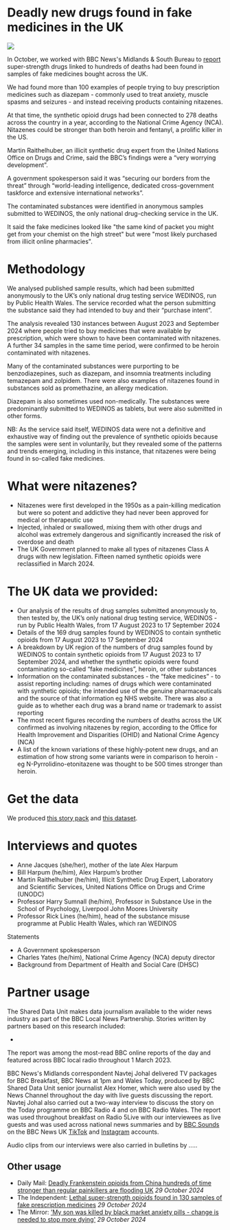 # Deadly new drugs found in fake medicines in the UK

![](https://ichef.bbci.co.uk/ace/standard/976/cpsprodpb/8bef/live/9dc756c0-9151-11ef-b9b6-5d881936e68f.jpg.webp)

In October, we worked with BBC News's Midlands & South Bureau to [report](https://www.bbc.co.uk/news/articles/cx2520kvl1wo) super-strength drugs linked to hundreds of deaths had been found in samples of fake medicines bought across the UK.

We had found more than 100 examples of people trying to buy prescription medicines such as diazepam - commonly used to treat anxiety, muscle spasms and seizures - and instead receiving products containing nitazenes.

At that time, the synthetic opioid drugs had been connected to 278 deaths across the country in a year, according to the National Crime Agency (NCA). Nitazenes could be stronger than both heroin and fentanyl, a prolific killer in the US.

Martin Raithelhuber, an illicit synthetic drug expert from the United Nations Office on Drugs and Crime, said the BBC’s findings were a “very worrying development”.

A government spokesperson said it was “securing our borders from the threat” through “world-leading intelligence, dedicated cross-government taskforce and extensive international networks”.

The contaminated substances were identified in anonymous samples submitted to WEDINOS, the only national drug-checking service in the UK.

It said the fake medicines looked like "the same kind of packet you might get from your chemist on the high street" but were "most likely purchased from illicit online pharmacies".

# Methodology

We analysed published sample results, which had been submitted anonymously to the UK’s only national drug testing service WEDINOS, run by Public Health Wales. The service recorded what the person submitting the substance said they had intended to buy and their “purchase intent”.

The analysis revealed 130 instances between August 2023 and September 2024 where people tried to buy medicines that were available by prescription, which were shown to have been contaminated with nitazenes. A further 34 samples in the same time period, were confirmed to be heroin contaminated with nitazenes.

Many of the contaminated substances were purporting to be benzodiazepines, such as diazepam, and insomnia treatments including temazepam and zolpidem. There were also examples of nitazenes found in substances sold as promethazine, an allergy medication.

Diazepam is also sometimes used non-medically. The substances were predominantly submitted to WEDINOS as tablets, but were also submitted in other forms.

NB: As the service said itself, WEDINOS data were not a definitive and exhaustive way of finding out the prevalence of synthetic opioids because the samples were sent in voluntarily, but they revealed some of the patterns and trends emerging, including in this instance, that nitazenes were being found in so-called fake medicines. 


# What were nitazenes?

- Nitazenes were first developed in the 1950s as a pain-killing medication but were so potent and addictive they had never been approved for medical or therapeutic use
- Injected, inhaled or swallowed, mixing them with other drugs and alcohol was extremely dangerous and significantly increased the risk of overdose and death
- The UK Government planned to make all types of nitazenes Class A drugs with new legislation. Fifteen named synthetic opioids were reclassified in March 2024.

# The UK data we provided:

- Our analysis of the results of drug samples submitted anonymously to, then tested by, the UK’s only national drug testing service, WEDINOS - run by Public Health Wales, from 17 August 2023 to 17 September 2024
- Details of the 169 drug samples found by WEDINOS to contain synthetic opioids from 17 August 2023 to 17 September 2024
- A breakdown by UK region of the numbers of drug samples found by WEDINOS to contain synthetic opioids from 17 August 2023 to 17 September 2024, and whether the synthetic opioids were found contaminating so-called “fake medicines”, heroin, or other substances
- Information on the contaminated substances - the “fake medicines” - to assist reporting including: names of drugs which were contaminated with synthetic opioids; the intended use of the genuine pharmaceuticals and the source of that information eg NHS website. There was also a guide as to whether each drug was a brand name or trademark to assist reporting
- The most recent figures recording the numbers of deaths across the UK confirmed as involving nitazenes by region, according to the Office for Health Improvement and Disparities (OHID) and National Crime Agency (NCA)
- A list of the known variations of these highly-potent new drugs, and an estimation of how strong some variants were in comparison to heroin - eg N-Pyrrolidino-etonitazene was thought to be 500 times stronger than heroin.


# Get the data

We produced [this story pack](https://docs.google.com/document/d/1Phx7wkbLUcAFmX02fuHLhKiM8c5n_4XY6GQERsYMJsQ/edit?tab=t.0) and [this dataset](https://docs.google.com/spreadsheets/d/165Nb11JWkOQP9moSF3ivhOPc9iHVvLsKRshkpfu6Puc/edit?usp=sharing).


# Interviews and quotes

- Anne Jacques (she/her), mother of the late Alex Harpum
- Bill Harpum (he/him), Alex Harpum’s brother
- Martin Raithelhuber (he/him), Illicit Synthetic Drug Expert, Laboratory and Scientific Services, United Nations Office on Drugs and Crime (UNODC)
- Professor Harry Sumnall (he/him), Professor in Substance Use in the School of Psychology, Liverpool John Moores University
- Professor Rick Lines (he/him), head of the substance misuse programme at Public Health Wales, which ran WEDINOS 

Statements
- A Government spokesperson
- Charles Yates (he/him), National Crime Agency (NCA) deputy director
- Background from Department of Health and Social Care (DHSC)



# Partner usage

The Shared Data Unit makes data journalism available to the wider news industry as part of the BBC Local News Partnership. Stories written by partners based on this research included:

- 

The report was among the most-read BBC online reports of the day and featured across BBC local radio throughout 1 March 2023.

BBC News's Midlands correspondent Navtej Johal delivered TV packages for BBC Breakfast, BBC News at 1pm and Wales Today, produced by BBC Shared Data Unit senior journalist Alex Homer, which were also used by the News Channel throughout the day with live guests discussing the report. Navtej Johal also carried out a two-way interview to discuss the story on the Today programme on BBC Radio 4 and on BBC Radio Wales. The report was used throughout breakfast on Radio 5Live with our interviewees as live guests and was used across national news summaries and by [BBC Sounds](https://www.bbc.co.uk/sounds/play/p0f5zbln](https://www.bbc.co.uk/sounds/play/p0k0thzk)) on the BBC News UK [TikTok](https://www.tiktok.com/@bbcnews/video/7431271996463402273?lang=en) and [Instagram](https://www.instagram.com/p/DBt6rIvqUPu/?hl=en) accounts.



Audio clips from our interviews were also carried in bulletins by .....


## Other usage

- Daily Mail: [Deadly Frankenstein opioids from China hundreds of time stronger than regular painkillers are flooding UK](https://www.dailymail.co.uk/health/article-14016067/Frankenstein-opioids-China-stronger-painkillers-UK.html) *29 October 2024*
- The Independent: [Lethal super-strength opioids found in 130 samples of fake prescription medicines](https://www.independent.co.uk/news/uk/crime/opioid-prescription-medication-anxiety-xanax-nitazenes-b2637412.html) *29 October 2024*
- The Mirror: ['My son was killed by black market anxiety pills - change is needed to stop more dying'](https://www.mirror.co.uk/news/uk-news/my-son-killed-black-market-33996372) *29 October 2024*
